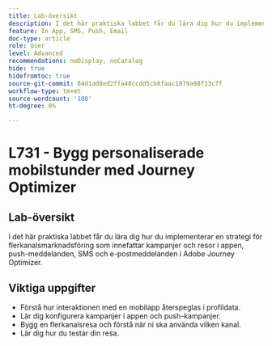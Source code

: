 ```yaml
---
title: Lab-översikt
description: I det här praktiska labbet får du lära dig hur du implementerar en strategi för flerkanalsmarknadsföring som innefattar kampanjer och resor i appen, push-meddelanden, SMS och e-postmeddelanden i Adobe Journey Optimizer.
feature: In App, SMS, Push, Email
doc-type: article
role: User
level: Advanced
recommendations: noDisplay, noCatalog
hide: true
hidefromtoc: true
source-git-commit: 84d1ad8ed2ffa48ccdd5cb8faac1079a98f33c7f
workflow-type: tm+mt
source-wordcount: '108'
ht-degree: 0%

---
```



# L731 - Bygg personaliserade mobilstunder med Journey Optimizer

## Lab-översikt
I det här praktiska labbet får du lära dig hur du implementerar en strategi för flerkanalsmarknadsföring som innefattar kampanjer och resor i appen, push-meddelanden, SMS och e-postmeddelanden i Adobe Journey Optimizer.

## Viktiga uppgifter

* Förstå hur interaktionen med en mobilapp återspeglas i profildata.
* Lär dig konfigurera kampanjer i appen och push-kampanjer.
* Bygg en flerkanalsresa och förstå när ni ska använda vilken kanal.
* Lär dig hur du testar din resa.
